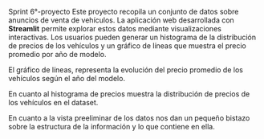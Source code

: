 Sprint 6°-proyecto
Este proyecto recopila un conjunto de datos sobre anuncios de venta de vehículos. La aplicación web desarrollada con **Streamlit** permite explorar estos datos mediante visualizaciones interactivas. Los usuarios pueden generar un histograma de la distribución de precios de los vehículos y un gráfico de líneas que muestra el precio promedio por año de modelo.

El gráfico de líneas, representa la evolución del precio promedio de los vehículos según el año del modelo.

En cuanto al histograma de precios muestra la distribución de precios de los vehículos en el dataset.

En cuanto a la vista preeliminar de los datos nos dan un pequeño bistazo sobre la estructura de la información y lo que contiene en ella.